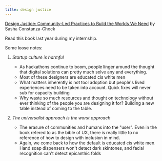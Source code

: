 ```yaml
---
title: design justice 
---
```

[Design Justice: Community-Led Practices to Build the Worlds We Need](https://app.thestorygraph.com/books/ad431dac-da69-4a11-9fec-10b174855393) by Sasha Constanza-Chock 

Read this book last year during my internship. 

Some loose notes:

1.  _Startup culture is harmful_
    - As hackathons continue to boom, people linger around the thought that digital solutions can pretty much solve any and everything.
    - Most of these designers are educated cis white men
    - What matters inherently is not tool adoption but people's lived experiences need to be taken into account. Quick fixes will never sub for capacity building
    - Why waste so much resources and thought on technology without ever thinking of the people you are designing it for? Building a new table instead of coming to the table.
    

2. _The universalist approach is the worst approach_
    -  The erasure of communities and humans into the "user". Even in the book refered to as the bible of UX, there is really little to no reference of how to design with inclusion in mind.
    - Again, we come back to how the default is educated cis white men. Hand soap dispensers won't detect dark skintones, and facial recognition can't detect epicanthic folds